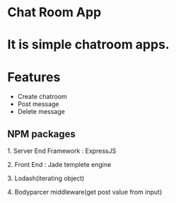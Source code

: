 <h1>Chat Room App <h1>

<p>It is simple chatroom apps.</p>
<h1>Features</h1>
<ul>
<li>Create chatroom</li>
<li>Post message</li>
<li>Delete message</li>
</ul>

<h2>NPM packages</h2>

<p>1. Server End Framework : ExpressJS</p>
<p>2. Front End : Jade templete engine</p>
<p>3. Lodash(iterating object)</p>
<p>4. Bodyparcer middleware(get post value from input)</p>
